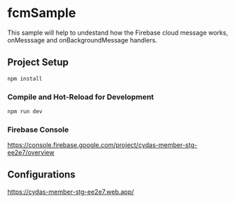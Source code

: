 # fcmSample

This sample will help to undestand how the Firebase cloud message works, onMesssage and onBackgroundMessage handlers.

## Project Setup

```sh
npm install
```

### Compile and Hot-Reload for Development

```sh
npm run dev
```

### Firebase Console 
https://console.firebase.google.com/project/cydas-member-stg-ee2e7/overview

## Configurations 
https://cydas-member-stg-ee2e7.web.app/
